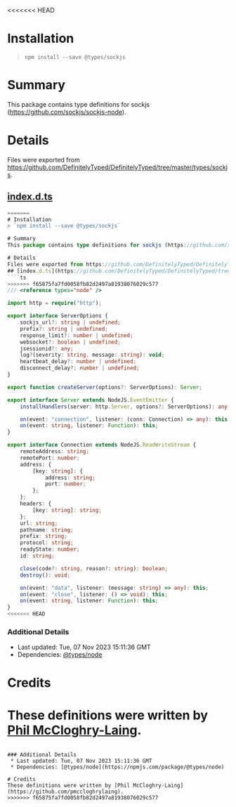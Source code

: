 <<<<<<< HEAD
# Installation
> `npm install --save @types/sockjs`

# Summary
This package contains type definitions for sockjs (https://github.com/sockjs/sockjs-node).

# Details
Files were exported from https://github.com/DefinitelyTyped/DefinitelyTyped/tree/master/types/sockjs.
## [index.d.ts](https://github.com/DefinitelyTyped/DefinitelyTyped/tree/master/types/sockjs/index.d.ts)
````ts
=======
# Installation
> `npm install --save @types/sockjs`

# Summary
This package contains type definitions for sockjs (https://github.com/sockjs/sockjs-node).

# Details
Files were exported from https://github.com/DefinitelyTyped/DefinitelyTyped/tree/master/types/sockjs.
## [index.d.ts](https://github.com/DefinitelyTyped/DefinitelyTyped/tree/master/types/sockjs/index.d.ts)
````ts
>>>>>>> f65875fa7fd0058fb82d2497a81938076029c577
/// <reference types="node" />

import http = require("http");

export interface ServerOptions {
    sockjs_url?: string | undefined;
    prefix?: string | undefined;
    response_limit?: number | undefined;
    websocket?: boolean | undefined;
    jsessionid?: any;
    log?(severity: string, message: string): void;
    heartbeat_delay?: number | undefined;
    disconnect_delay?: number | undefined;
}

export function createServer(options?: ServerOptions): Server;

export interface Server extends NodeJS.EventEmitter {
    installHandlers(server: http.Server, options?: ServerOptions): any;

    on(event: "connection", listener: (conn: Connection) => any): this;
    on(event: string, listener: Function): this;
}

export interface Connection extends NodeJS.ReadWriteStream {
    remoteAddress: string;
    remotePort: number;
    address: {
        [key: string]: {
            address: string;
            port: number;
        };
    };
    headers: {
        [key: string]: string;
    };
    url: string;
    pathname: string;
    prefix: string;
    protocol: string;
    readyState: number;
    id: string;

    close(code?: string, reason?: string): boolean;
    destroy(): void;

    on(event: "data", listener: (message: string) => any): this;
    on(event: "close", listener: () => void): this;
    on(event: string, listener: Function): this;
}
<<<<<<< HEAD

````

### Additional Details
 * Last updated: Tue, 07 Nov 2023 15:11:36 GMT
 * Dependencies: [@types/node](https://npmjs.com/package/@types/node)

# Credits
These definitions were written by [Phil McCloghry-Laing](https://github.com/pmccloghrylaing).
=======

````

### Additional Details
 * Last updated: Tue, 07 Nov 2023 15:11:36 GMT
 * Dependencies: [@types/node](https://npmjs.com/package/@types/node)

# Credits
These definitions were written by [Phil McCloghry-Laing](https://github.com/pmccloghrylaing).
>>>>>>> f65875fa7fd0058fb82d2497a81938076029c577
